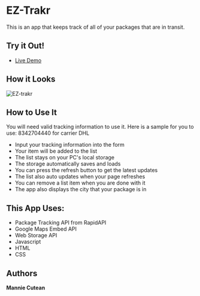# EZ-Trakr

This is an app that keeps track of all of your packages that are in transit.

## Try it Out!
- [Live Demo](https://manniecut.github.io/EZ-Trakr/)

## How it Looks
![EZ-trakr](https://user-images.githubusercontent.com/68138888/92439193-5a34ca00-f178-11ea-9c55-a12de1fe0546.png)

## How to Use It
You will need valid tracking information to use it. Here is a sample for you to use:
8342704440 for carrier DHL

* Input your tracking information into the form
* Your item will be added to the list
* The list stays on your PC's local storage
* The storage automatically saves and loads
* You can press the refresh button to get the latest updates
* The list also auto updates when your page refreshes
* You can remove a list item when you are done with it
* The app also displays the city that your package is in


## This App Uses:
* Package Tracking API from RapidAPI
* Google Maps Embed API
* Web Storage API
* Javascript
* HTML
* CSS


## Authors
**Mannie Cutean**
